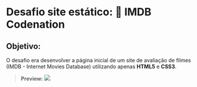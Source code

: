 # Desafio site estático: 🎥 IMDB Codenation 
  
## Objetivo: 
O desafio era desenvolver a página inicial de um site de avaliação de filmes (IMDB - Internet Movies Database) utilizando apenas **HTML5** e **CSS3**.

> **Preview:**
![]("../../public/img/preview.png")
